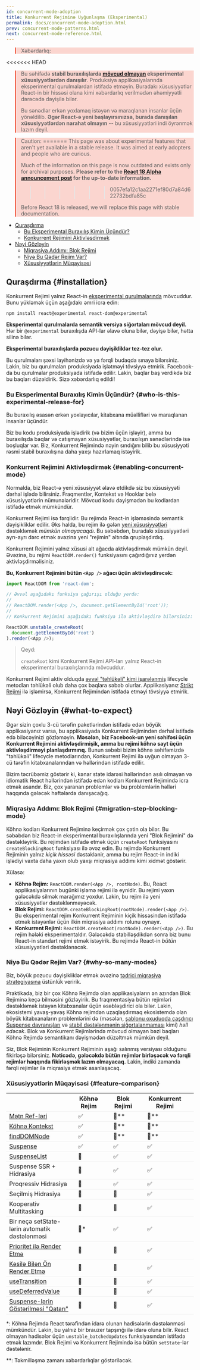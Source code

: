 ```yaml
---
id: concurrent-mode-adoption
title: Konkurrent Rejiminə Uyğunlaşma (Eksperimental)
permalink: docs/concurrent-mode-adoption.html
prev: concurrent-mode-patterns.html
next: concurrent-mode-reference.html
---
```


<style>
.scary > blockquote {
  background-color: rgba(237, 51, 21, 0.2);
  border-left-color: #ed3315;
}
</style>

<div class="scary">

>Xəbərdarlıq:
>
<<<<<<< HEAD
>Bu səhifədə **stabil buraxılışlarda [mövcud olmayan](/docs/concurrent-mode-adoption.html) eksperimental xüsusiyyətlərdən danışılır**. Produksiya applikasiyalarında eksperimental qurulmalardan istifadə etməyin. Buradakı xüsusiyyətlər React-in bir hissəsi olana kimi xəbərdarlıq verilmədən əhəmiyyətli dərəcədə dəyişilə bilər.
>
>Bu sənədlər erkən yoxlamaq istəyən və maraqlanan insanlar üçün yönəldilib. **Əgər React-ə yeni başlayırsınızsa, burada danışılan xüsusiyyətlərdən narahat olmayın** -- bu xüsusiyyətləri indi öyrənmək lazım deyil.

>Caution:
=======
>This page was about experimental features that aren't yet available in a stable release. It was aimed at early adopters and people who are curious.
>
>Much of the information on this page is now outdated and exists only for archival purposes. **Please refer to the [React 18 Alpha announcement post](/blog/2021/06/08/the-plan-for-react-18.html
) for the up-to-date information.**
>>>>>>> 0057efa12c1aa2271ef80d7a84d622732bdfa85c
>
>Before React 18 is released, we will replace this page with stable documentation.

</div>

- [Quraşdırma](#installation)
  - [Bu Eksperimental Buraxılış Kimin Üçündür?](#who-is-this-experimental-release-for)
  - [Konkurrent Rejimini Aktivləşdirmək](#enabling-concurrent-mode)
- [Nəyi Gözləyin](#what-to-expect)
  - [Miqrasiya Addımı: Blok Rejimi](#migration-step-blocking-mode)
  - [Niyə Bu Qədər Rejim Var?](#why-so-many-modes)
  - [Xüsusiyyətlərin Müqayisəsi](#feature-comparison)

## Quraşdırma {#installation}

Konkurrent Rejimi yalnız React-in [eksperimental qurulmalarında](/blog/2019/10/22/react-release-channels.html#experimental-channel) mövcuddur. Bunu yükləmək üçün aşağıdakı əmri icra edin:

```
npm install react@experimental react-dom@experimental
```

**Eksperimental qurulmalarda semantik versiya siğortaları mövcud deyil.**  
Hər bir `@experimental` buraxılışda API-lar əlavə oluna bilər, dəyişə bilər, hətta silinə bilər.

**Eksperimental buraxılışlarda pozucu dəyişikliklər tez-tez olur.**

Bu qurulmaları şəxsi layihənizdə və ya fərqli budaqda sınaya bilərsiniz. Lakin, biz bu qurulmaları produksiyada işlətməyi tövsiyyə etmirik. Facebook-da bu qurulmalar produksiyada istifadə edilir. Lakin, baqlar baş verdikdə biz bu baqları düzəldirik. Sizə xəbərdarlıq edildi!

### Bu Eksperimental Buraxılış Kimin Üçündür? {#who-is-this-experimental-release-for}

Bu buraxılış əsasən erkən yoxlayıcılar, kitabxana müəllifləri və maraqlanan insanlar üçündür.

Biz bu kodu produksiyada işlədirik (və bizim üçün işləyir), amma bu buraxılışda baqlar və catışmayan xüsusiyyətlər, buraxılışın sənədlərində isə boşluqlar var. Biz, Konkurrent Rejimində nəyin sındığını bilib bu xüsusiyyəti rəsmi stabil buraxılışına daha yaxşı hazırlamaq istəyirik.

### Konkurrent Rejimini Aktivləşdirmək {#enabling-concurrent-mode}

Normalda, biz React-ə yeni xüsusiyyət əlavə etdikdə siz bu xüsusiyyəti dərhal işlədə bilirsiniz. Fraqmentlər, Kontekst və Hooklar belə xüsusiyyətlərin nümunələridir. Mövcud kodu dəyişmədən bu kodlardan istifadə etmək mümkündür.

Konkurrent Rejimi isə fərqlidir. Bu rejimdə React-in işləməsində semantik dəyişikliklər edilir. Əks halda, bu rejim ilə gələn [yeni xüsusiyyətləri](/docs/concurrent-mode-patterns.html) dəstəkləmək *mümkün olmayacaqdı*. Bu səbəbdən, buradakı xüsusiyyətləri ayrı-ayrı dərc etmək əvəzinə yeni "rejimin" altında qruplaşdırdıq.

Konkurrent Rejimini yalnız xüsusi alt ağacda aktivləşdirmək mümkün deyil. Əvəzinə, bu rejimi `ReactDOM.render()` funksiyasını çağırdığınız yerdən aktivləşdirməlisiniz.

**Bu, Konkurrent Rejimini bütün `<App />` ağacı üçün aktivləşdirəcək:**

```js
import ReactDOM from 'react-dom';

// Əvvəl aşağıdakı funksiya çağırışı olduğu yerdə:
//
// ReactDOM.render(<App />, document.getElementById('root'));
//
// Konkurrent Rejimini aşağıdakı funksiya ilə aktivləşdirə bilərsiniz:

ReactDOM.unstable_createRoot(
  document.getElementById('root')
).render(<App />);
```

>Qeyd:
>
>`createRoot` kimi Konkurrent Rejimi API-ları yalnız React-in eksperimental buraxılışlarında mövcuddur.

Konkurrent Rejimi aktiv olduqda [əvvəl "təhlükəli" kimi işarələnmiş](/blog/2018/03/27/update-on-async-rendering.html) lifecycle metodları təhlükəli olub daha çox baqlara səbəb olurlar. Applikasiyanız [Strikt Rejimi](/docs/strict-mode.html) ilə işləmirsə, Konkurrent Rejimindən istifadə etməyi tövsiyyə etmirik.

## Nəyi Gözləyin  {#what-to-expect}

Əgər sizin çoxlu 3-cü tərəfin paketlərindən istifadə edən böyük applikasiyanız varsa, bu applikasiyada Konkurrent Rejimindən dərhal istifadə edə biləcəyinizi gözləməyin. **Məsələn, biz Facebook-un yeni səhifəsi üçün Konkurrent Rejimini aktivləşdirmişik, amma bu rejimi köhnə sayt üçün aktivləşdirməyi planlaşdırmırıq.** Bunun səbəbi bizim köhnə səhifəmizdə "təhlükəli" lifecycle metodlarından, Konkurrent Rejimi ilə uyğun olmayan 3-cü tərəfin kitabxanalarından və həllərindən istifadə edilir.

Bizim təcrübəmiz göstərir ki, kənar state idarəsi həllərindən asılı olmayan və idiomatik React həllərindən istifadə edən kodları Konkurrent Rejimində icra etmək asandır. Biz, çox yaranan problemlər və bu problemlərin həlləri haqqında gələcək həftələrdə danışacağıq.

### Miqrasiya Addımı: Blok Rejimi {#migration-step-blocking-mode}

Köhnə kodları Konkurrent Rejiminə keçirmək çox çətin ola bilər. Bu səbəbdən biz React-in eksperimental buraxılışlarında yeni "Blok Rejimini" də dəstəkləyirik. Bu rejimdən istifadə etmək üçün `createRoot` funksiyasını `createBlockingRoot` funksiyası ilə əvəz edin. Bu rejimdə Konkurrent Rejiminin yalnız *kiçik hissəsi* dəstəklənir, amma bu rejim React-in indiki işlədiyi vaxta daha yaxın olub yaxşı miqrasiya addımı kimi xidmət göstərir.

Xülasə:

* **Köhnə Rejim:** `ReactDOM.render(<App />, rootNode)`. Bu, React applikasiyalarının bugünki işləmə rejimi ilə eynidir. Bu rejimi yaxın gələcəkdə silmək marağımız yoxdur. Lakin, bu rejim ilə yeni xüsusiyyətlər dəstəklənməyəcək.
* **Blok Rejimi:** `ReactDOM.createBlockingRoot(rootNode).render(<App />)`. Bu eksperimental rejim Konkurrent Rejiminin kiçik hissəsindən istifadə etmək istəyənlər üçün ilkin miqrasiya addımı rolunu oynayır.
* **Konkurrent Rejimi:** `ReactDOM.createRoot(rootNode).render(<App />)`. Bu rejim hələki eksperimentaldır. Gələcəkdə stabilləşdikdən sonra biz bunu React-in standart rejimi etmək istəyirik. Bu rejimdə React-in *bütün* xüsusiyyətləri dəstəklənəcək.

### Niyə Bu Qədər Rejim Var? {#why-so-many-modes}

Biz, böyük pozucu dəyişikliklər etmək əvəzinə [tədrici miqrasiya strategiyasına](/docs/faq-versioning.html#commitment-to-stability) üstünlük veririk.

Praktikada, biz bir çox Köhnə Rejimdə olan applikasiyaların ən azından Blok Rejiminə keçə bilməsini gözləyirik. Bu fraqmentasiya bütün rejimləri dəstəkləmək istəyən kitabxanalar üçün əsəbləşdirici ola bilər. Lakin, ekosistemi yavaş-yavaş Köhnə rejimdən uzaqlaşdırmaq ekosistemdə olan böyük kitabxanaların problemlərini də (məsələn, [şablonu oxuduqda çaşdırıcı Suspense davranışları](https://github.com/facebook/react/issues/14536) və [stabil dəstələnmənin siğortalanmaması](https://github.com/facebook/react/issues/15080) kimi) *həll edəcək*. Blok və Konkurrent Rejimlərində mövcud olmayan bəzi baqları Köhnə Rejimdə semantikanı dəyişmədən düzəltmək mümkün deyil.

Siz, Blok Rejiminin Konkurrent Rejiminin aşağı salınmış versiyası olduğunu fikirləşə bilərsiniz. **Nəticədə, gələcəkdə bütün rejimlər birləşəcək və fərqli rejimlər haqqında fikirləşmək lazım olmayacaq.** Lakin, indiki zamanda fərqli rejimlər ilə miqrasiya etmək asanlaşacaq.

### Xüsusiyyətlərin Müqayisəsi {#feature-comparison}

<style>
  #feature-table table { border-collapse: collapse; }
  #feature-table th { padding-right: 30px; }
  #feature-table tr { border-bottom: 1px solid #eee; }
</style>

<div id="feature-table">

|   |Köhnə Rejim  | Blok Rejimi  | Konkurrent Rejimi  |
|---  |---  |---  |---  |
|[Mətn Ref-ləri](/docs/refs-and-the-dom.html#legacy-api-string-refs)  |✅  |🚫**  |🚫**  |
|[Köhnə Kontekst](/docs/legacy-context.html) |✅  |🚫**  |🚫**  |
|[findDOMNode](/docs/strict-mode.html#warning-about-deprecated-finddomnode-usage)  |✅  |🚫**  |🚫**  |
|[Suspense](/docs/concurrent-mode-suspense.html#what-is-suspense-exactly) |✅  |✅  |✅  |
|[SuspenseList](/docs/concurrent-mode-patterns.html#suspenselist) |🚫  |✅  |✅  |
|Suspense SSR + Hidrasiya |🚫  |✅  |✅  |
|Proqressiv Hidrasiya  |🚫  |✅  |✅  |
|Seçilmiş Hidrasiya  |🚫  |🚫  |✅  |
|Kooperativ Multitasking |🚫  |🚫  |✅  |
|Bir neçə setState-lərin avtomatik dəstələnməsi     |🚫* |✅  |✅  |
|[Prioritet ilə Render Etmə](/docs/concurrent-mode-patterns.html#splitting-high-and-low-priority-state) |🚫  |🚫  |✅  |
|[Kəsilə Bilən Ön Render Etmə](/docs/concurrent-mode-intro.html#interruptible-rendering) |🚫  |🚫  |✅  |
|[useTransition](/docs/concurrent-mode-patterns.html#transitions)  |🚫  |🚫  |✅  |
|[useDeferredValue](/docs/concurrent-mode-patterns.html#deferring-a-value) |🚫  |🚫  |✅  |
|[Suspense-lərin Göstərilməsi "Qatarı"](/docs/concurrent-mode-patterns.html#suspense-reveal-train)  |🚫  |🚫  |✅  |

</div>

\*: Köhnə Rejimdə React tərəfindən idarə olunan hadisələrin dəstələnməsi mümkündür. Lakin, bu yalnız bir brauzer tapşırığı ilə idarə oluna bilir. React olmayan hadisələr üçün `unstable_batchedUpdates` funksiyasından istifadə etmək lazımdır. Blok Rejimi və Konkurrent Rejimində isə bütün `setState`-lər dəstələnir.

\*\*: Təkmilləşmə zamanı xəbərdarlıqlar göstəriləcək.
